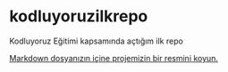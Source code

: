 # kodluyoruzilkrepo
Kodluyoruz Eğitimi kapsamında açtığım ilk repo

[Markdown dosyanızın içine projemizin bir resmini koyun.](https://github.com/Kodluyoruz/taskforce/blob/main/git/odev1/ornekreadme.md)